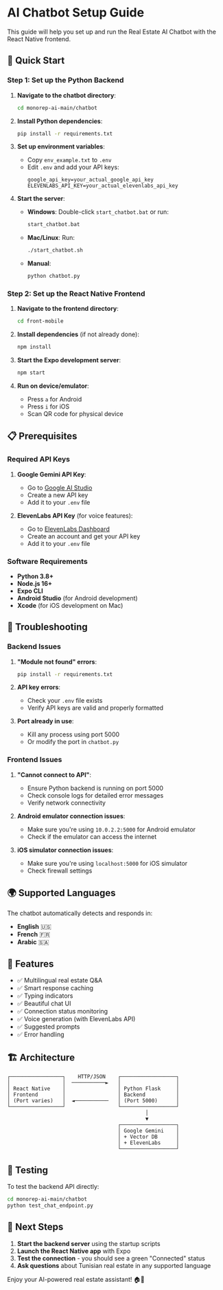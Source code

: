 # AI Chatbot Setup Guide

This guide will help you set up and run the Real Estate AI Chatbot with the React Native frontend.

## 🚀 Quick Start

### Step 1: Set up the Python Backend

1. **Navigate to the chatbot directory**:

   ```bash
   cd monorep-ai-main/chatbot
   ```

2. **Install Python dependencies**:

   ```bash
   pip install -r requirements.txt
   ```

3. **Set up environment variables**:

   - Copy `env_example.txt` to `.env`
   - Edit `.env` and add your API keys:
     ```
     google_api_key=your_actual_google_api_key
     ELEVENLABS_API_KEY=your_actual_elevenlabs_api_key
     ```

4. **Start the server**:
   - **Windows**: Double-click `start_chatbot.bat` or run:
     ```cmd
     start_chatbot.bat
     ```
   - **Mac/Linux**: Run:
     ```bash
     ./start_chatbot.sh
     ```
   - **Manual**:
     ```bash
     python chatbot.py
     ```

### Step 2: Set up the React Native Frontend

1. **Navigate to the frontend directory**:

   ```bash
   cd front-mobile
   ```

2. **Install dependencies** (if not already done):

   ```bash
   npm install
   ```

3. **Start the Expo development server**:

   ```bash
   npm start
   ```

4. **Run on device/emulator**:
   - Press `a` for Android
   - Press `i` for iOS
   - Scan QR code for physical device

## 📋 Prerequisites

### Required API Keys

1. **Google Gemini API Key**:

   - Go to [Google AI Studio](https://makersuite.google.com/app/apikey)
   - Create a new API key
   - Add it to your `.env` file

2. **ElevenLabs API Key** (for voice features):
   - Go to [ElevenLabs Dashboard](https://elevenlabs.io/docs/api-reference/authentication)
   - Create an account and get your API key
   - Add it to your `.env` file

### Software Requirements

- **Python 3.8+**
- **Node.js 16+**
- **Expo CLI**
- **Android Studio** (for Android development)
- **Xcode** (for iOS development on Mac)

## 🔧 Troubleshooting

### Backend Issues

1. **"Module not found" errors**:

   ```bash
   pip install -r requirements.txt
   ```

2. **API key errors**:

   - Check your `.env` file exists
   - Verify API keys are valid and properly formatted

3. **Port already in use**:
   - Kill any process using port 5000
   - Or modify the port in `chatbot.py`

### Frontend Issues

1. **"Cannot connect to API"**:

   - Ensure Python backend is running on port 5000
   - Check console logs for detailed error messages
   - Verify network connectivity

2. **Android emulator connection issues**:

   - Make sure you're using `10.0.2.2:5000` for Android emulator
   - Check if the emulator can access the internet

3. **iOS simulator connection issues**:
   - Make sure you're using `localhost:5000` for iOS simulator
   - Check firewall settings

## 🌍 Supported Languages

The chatbot automatically detects and responds in:

- **English** 🇺🇸
- **French** 🇫🇷
- **Arabic** 🇸🇦

## 📱 Features

- ✅ Multilingual real estate Q&A
- ✅ Smart response caching
- ✅ Typing indicators
- ✅ Beautiful chat UI
- ✅ Connection status monitoring
- ✅ Voice generation (with ElevenLabs API)
- ✅ Suggested prompts
- ✅ Error handling

## 🏗️ Architecture

```
┌─────────────────┐    HTTP/JSON    ┌──────────────────┐
│                 │  ───────────►   │                  │
│ React Native    │                 │ Python Flask     │
│ Frontend        │                 │ Backend          │
│ (Port varies)   │  ◄───────────   │ (Port 5000)      │
└─────────────────┘                 └──────────────────┘
                                             │
                                             ▼
                                    ┌──────────────────┐
                                    │ Google Gemini    │
                                    │ + Vector DB      │
                                    │ + ElevenLabs     │
                                    └──────────────────┘
```

## 📝 Testing

To test the backend API directly:

```bash
cd monorep-ai-main/chatbot
python test_chat_endpoint.py
```

## 🎯 Next Steps

1. **Start the backend server** using the startup scripts
2. **Launch the React Native app** with Expo
3. **Test the connection** - you should see a green "Connected" status
4. **Ask questions** about Tunisian real estate in any supported language

Enjoy your AI-powered real estate assistant! 🏠🤖
